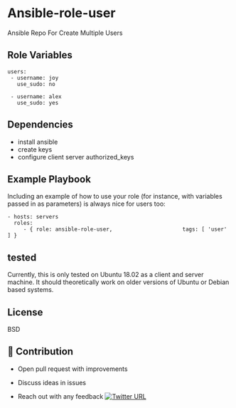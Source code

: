 
Ansible-role-user
=======

Ansible Repo For Create Multiple Users

Role Variables
--------------
    users:
     - username: joy
       use_sudo: no
      
     - username: alex
       use_sudo: yes
Dependencies
------------

- install ansible
- create keys
- configure client server authorized_keys

Example Playbook
----------------

Including an example of how to use your role (for instance, with variables
passed in as parameters) is always nice for users too:

    - hosts: servers
      roles:
         - { role: ansible-role-user,                      tags: [ 'user' ] }
tested
--------------
Currently, this is only tested on Ubuntu 18.02 as a client and server machine. It should theoretically work on older versions of Ubuntu or Debian based systems.

License
-------
BSD

## 👬 Contribution
- Open pull request with improvements
- Discuss ideas in issues

- Reach out with any feedback [![Twitter URL](https://img.shields.io/twitter/url/https/twitter.com/anmol_nagpal.svg?style=social&label=Follow%20%40anmol_nagpal)](https://twitter.com/anmol_nagpal)


